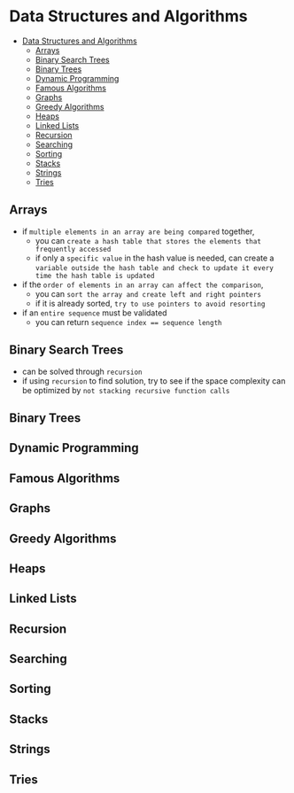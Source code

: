 # Data Structures and Algorithms
- [Data Structures and Algorithms](#data-structures-and-algorithms)
  - [Arrays](#arrays)
  - [Binary Search Trees](#binary-search-trees)
  - [Binary Trees](#binary-trees)
  - [Dynamic Programming](#dynamic-programming)
  - [Famous Algorithms](#famous-algorithms)
  - [Graphs](#graphs)
  - [Greedy Algorithms](#greedy-algorithms)
  - [Heaps](#heaps)
  - [Linked Lists](#linked-lists)
  - [Recursion](#recursion)
  - [Searching](#searching)
  - [Sorting](#sorting)
  - [Stacks](#stacks)
  - [Strings](#strings)
  - [Tries](#tries)
## Arrays
- if `multiple elements in an array are being compared` together, 
  - you can `create a hash table that stores the elements that frequently accessed`
  - if only a `specific value` in the hash value is needed, can create a `variable outside the hash table and check to update it every time the hash table is updated`
- if the `order of elements in an array can affect the comparison`, 
  - you can `sort the array and create left and right pointers`
  - if it is already sorted, `try to use pointers to avoid resorting`
- if an `entire sequence` must be validated
  - you can return `sequence index == sequence length`
## Binary Search Trees
- can be solved through `recursion`
- if using `recursion` to find solution, try to see if the space complexity can be optimized by `not stacking recursive function calls`
## Binary Trees
## Dynamic Programming
## Famous Algorithms
## Graphs
## Greedy Algorithms
## Heaps
## Linked Lists
## Recursion
## Searching
## Sorting
## Stacks
## Strings
## Tries